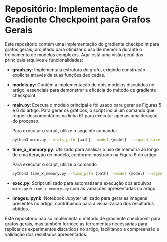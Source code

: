 # Repositório: Implementação de Gradiente Checkpoint para Grafos Gerais

Este repositório contém uma implementação do gradiente checkpoint para grafos gerais, projetado para otimizar o uso de memória durante o treinamento de modelos complexos. Aqui está uma visão geral dos principais arquivos e funcionalidades:

- **graph.py**: Implementa a estrutura do grafo, exigindo construção explícita através de suas funções dedicadas.

- **models.py**: Contém a implementação de dois modelos discutidos no artigo, essenciais para demonstrar a eficácia do método de gradiente checkpoint.

- **main.py**: Executa o modelo principal e foi usado para gerar as Figuras 5 e 6 do artigo. Para gerar os gráficos, o script inclui um comando que requer descomentários na linha 61 para executar apenas uma iteração do processo.

    Para executar o script, utilize o seguinte comando:
    ```bash
    python3 main.py --stats_path {path} --model {model} --segment_size {segment_size} --hidden_size {hidden_size}
    ```

- **time_x_memory.py**: Utilizado para analisar o uso de memória ao longo de uma iteração do modelo, conforme mostrado na Figura 6 do artigo.

    Para executar o script, utilize o comando
    ```bash
    python3 time_x_memory.py --time_path {path} --model {model} --segment_size {segment_size} --hidden_size {hidden_size} --log_interval {interval}
    ```
- **exec.py**: Script utilizado para automatizar a execução dos arquivos `main.py` e `time_x_memory.py` com as variações apresentadas no artigo.

- **images.ipynb**: Notebook Jupyter utilizado para gerar as imagens presentes no artigo, contribuindo para a visualização dos resultados obtidos.

Este repositório não só implementa o método de gradiente checkpoint para grafos gerais, mas também fornece as ferramentas necessárias para replicar os experimentos discutidos no artigo, facilitando a compreensão e validação dos resultados apresentados.
